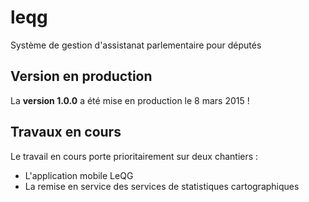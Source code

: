 leqg
====

Système de gestion d'assistanat parlementaire pour députés


## Version en production

La __version 1.0.0__ a été mise en production le 8 mars 2015 !


## Travaux en cours

Le travail en cours porte prioritairement sur deux chantiers :
* L'application mobile LeQG
* La remise en service des services de statistiques cartographiques
